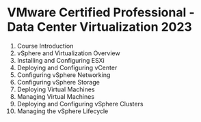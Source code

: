 # VMware Certified Professional - Data Center Virtualization 2023

1. Course Introduction
2. vSphere and Virtualization Overview
3. Installing and Configuring ESXi
4. Deploying and Configuring vCenter
5. Configuring vSphere Networking
6. Configuring vSphere Storage
7. Deploying Virtual Machines
8. Managing Virtual Machines
9. Deploying and Configuring vSphere Clusters 
10. Managing the vSphere Lifecycle
